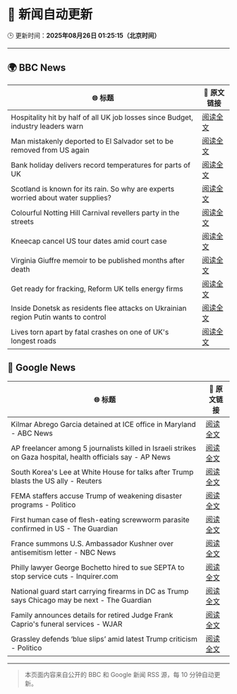 # 🧠 新闻自动更新

🕒 更新时间：**2025年08月26日 01:25:15（北京时间）**

---

## 🌍 BBC News

| 🌐 标题 | 🔗 原文链接 |
|--------|-------------|
| Hospitality hit by half of all UK job losses since Budget, industry leaders warn | [阅读全文](https://www.bbc.com/news/articles/c05ey2ypp92o?at_medium=RSS&at_campaign=rss) |
| Man mistakenly deported to El Salvador set to be removed from US again | [阅读全文](https://www.bbc.com/news/articles/c04ryk6ed5lo?at_medium=RSS&at_campaign=rss) |
| Bank holiday delivers record temperatures for parts of UK | [阅读全文](https://www.bbc.com/news/articles/cj6yp0j7znxo?at_medium=RSS&at_campaign=rss) |
| Scotland is known for its rain. So why are experts worried about water supplies? | [阅读全文](https://www.bbc.com/news/articles/c0qly7g9pepo?at_medium=RSS&at_campaign=rss) |
| Colourful Notting Hill Carnival revellers party in the streets | [阅读全文](https://www.bbc.com/news/articles/c4gjyyd2320o?at_medium=RSS&at_campaign=rss) |
| Kneecap cancel US tour dates amid court case | [阅读全文](https://www.bbc.com/news/articles/c99m2zne0y9o?at_medium=RSS&at_campaign=rss) |
| Virginia Giuffre memoir to be published months after death | [阅读全文](https://www.bbc.com/news/articles/c2djy7048pdo?at_medium=RSS&at_campaign=rss) |
| Get ready for fracking, Reform UK tells energy firms | [阅读全文](https://www.bbc.com/news/articles/c74172wlezwo?at_medium=RSS&at_campaign=rss) |
| Inside Donetsk as residents flee attacks on Ukrainian region Putin wants to control | [阅读全文](https://www.bbc.com/news/articles/c209yn1ygz6o?at_medium=RSS&at_campaign=rss) |
| Lives torn apart by fatal crashes on one of UK's longest roads | [阅读全文](https://www.bbc.com/news/articles/c70xn6pnx0go?at_medium=RSS&at_campaign=rss) |

## 📰 Google News

| 🌐 标题 | 🔗 原文链接 |
|--------|-------------|
| Kilmar Abrego Garcia detained at ICE office in Maryland - ABC News | [阅读全文](https://news.google.com/rss/articles/CBMipgFBVV95cUxPYWdhNzRKNWRvSW5KTVlVb2JqMXRoTklYSE5zaVYxZDdldGJILV94YzFtQWFWRllNSVlUS2JmU25RTG9uZnRWN1FKVWNNR29CblZfUzVmaVlsS011dXRXYWZuM1l0WmlNbFN2UExtekZyRHNCdVZ3ZGJnZFFkckJoc2hybFZzS3J2LXZxQ3M5eGpwZ3ZkRlcwSnlCb0haOW1CSldlMXN30gGrAUFVX3lxTE5tSDV6VHV1bVFmWGE2dF9JUmRhTkVFa0tZNzNSRlEtalhKcVdJTzJUMWFaX3NtTHBmMVdNNFR4RUN6SmxRZ3dOankwOG0zWjlydGhXb1ZQTFJlYWo0X0FJMzRfblZ1bUNGYUdWYkRCVmd3OU0zMjhibHVnSFJReWY4WEhrcTNoWHZrSy10a2d4ZFNHN1FsWHpTUVhTU0NOUVVMbHZYZC1rOGRLaw?oc=5) |
| AP freelancer among 5 journalists killed in Israeli strikes on Gaza hospital, health officials say - AP News | [阅读全文](https://news.google.com/rss/articles/CBMinAFBVV95cUxNTDNRUGFPdmxPclVMZW5GU2l4YUJSZXBuckF2TEU2VkFBVjQyOWg2SmR6aC1sU0RvWG10a2h1QnU3cUdDVlFta3EtcTJqSmt5R2J6dUs1R1IyRXVTOFBrN1J0bEtCUWZUOE1pZS1kVzhDRzc2OUEyeElyR0poNmV2NWdNdEFtNnJpZVBGeEVDVV9pY2lIcVYyc0UtZkU?oc=5) |
| South Korea's Lee at White House for talks after Trump blasts the US ally - Reuters | [阅读全文](https://news.google.com/rss/articles/CBMirgFBVV95cUxOSHV4WkpuUEZ2RFNYXy1RczFMYkVNVnBrTnVXSW1zNkcwQkJ0MFhmeGs1alJWSzVDOUpaQ1dQX2ZTVkE1bXdvY0NvQ0swb2NuTkc3M0FRUno4NHZILW5TczdycVpfY2JVb2xJcW1ua0lob2ZEaU50ZDFidUpwOEdIQzdiM0xJREYtUUF4Rk9kdHRuTllRSHpMOTdSbkw1dTFRYnpnZy1PRTdzdXBfa3c?oc=5) |
| FEMA staffers accuse Trump of weakening disaster programs - Politico | [阅读全文](https://news.google.com/rss/articles/CBMilgFBVV95cUxOQXk4NnlKS1AwdkJoVUx4U256cGJoN25LblQ3ejhIUFY4NWthRW43MVhOTXZlY1BFYVlja3gxa1h2R3JPUGxpb2VnOHF5dW9HdXdKSnFCcndkczFsUEV4MXlpdGpXRnJBc0ZIbGowWmJyeEpSTUEwOGNqVVRwT01ybE1NQ0toakhhbzhqMEcwY3l3RzdfdUE?oc=5) |
| First human case of flesh-eating screwworm parasite confirmed in US - The Guardian | [阅读全文](https://news.google.com/rss/articles/CBMingFBVV95cUxPOVg2ek5COHVFVjBEajd1SzZkekVBLUhqOXdtN1VVSE9jUkRUMjFHbW0xSV9JNE5wd2d3Q2dwaEdtOFBRRXhKVG9JenI3S2xHa01SYXdaV1JNSm8wbWJ2dkk0MEpSOEFZRTF1QUJfSzNzdVc0QkN6NzhGUTQ5SkU4a3V6Zk9YM0Z3SDdaZ0gzX1Buby1VR001LUVycTRmZw?oc=5) |
| France summons U.S. Ambassador Kushner over antisemitism letter - NBC News | [阅读全文](https://news.google.com/rss/articles/CBMipwFBVV95cUxNM183dEJIZEc1X0VwWDlIcmV0Z0hCY2tsUW5EUDdIeUtVMmwyZnpDdXJmZXM5OWpobDRQekhHVlM5Yk10ZTliY1J1MFRRZUFVbTNVc1E3cFFRRjgtWXUwbnpkY0dnM1luWEt1WXFqMFhmNk1fWGhOa2EydnNGamRtaE9mLURWM3k5UVhBLUhZaEd0MHdOY1dPZUV4ck4tN1RjTDlRa1NvTdIBVkFVX3lxTFBuSG4zbzVCdGRsa2lsR3VFcENVcldYLWoxTW1lQ2U2Uk1WakJNSnlkTXl4RlRybnI4Sk56a0phNm9TdURVOS1XZDJ1V0xqeWVVdjF6WlJB?oc=5) |
| Philly lawyer George Bochetto hired to sue SEPTA to stop service cuts - Inquirer.com | [阅读全文](https://news.google.com/rss/articles/CBMirgFBVV95cUxOU2JVX212NkwwOEtua19qNmN1WnlhT3FuNHFUQnNTVTdrV0hMZWs4cUh5N3ZweXB0N05hTGk5ZDk1UF9JZ0RmVGFlSkVBOWRaS09jNTEyeDZ5VTlRMi1iYlhxUzNhbEVjMFlZbkZhbkNBclktLVZGLXhoMlJBVmtpbFpIb0gyN0pfNWoxUTBCZ25oWUplNGJSejNPM3VreDRQalV3Y0dJeHI0SjJYMEE?oc=5) |
| National guard start carrying firearms in DC as Trump says Chicago may be next - The Guardian | [阅读全文](https://news.google.com/rss/articles/CBMilAFBVV95cUxOeTFaMU5Qa3JNTlhCb2pINlRPREdFdFdxdVpqak5xWUplaGpIN19haktVWXRnVTlacE1Zd0dXdnpwemtqRXVDbjREWkdLVlB1dEx5eW1sUkQxSnplQ0NWYnk0RlBvLVgxVTNhb3hXa0hEbl9EV3E4SnBTQmJoU3MtMVJaOGtxOHI2Mzc4VG9MN243dFRm?oc=5) |
| Family announces details for retired Judge Frank Caprio's funeral services - WJAR | [阅读全文](https://news.google.com/rss/articles/CBMiuAFBVV95cUxNay0yVFloYS1DMXBaS0xUclo2RF9KQzdwWDFoUnhZbExFekpTOW5tdTNmeEZoLXg2X2ZTbGpRUXZpWWdCcWk1ZzRMZkgzY1o4d2pWNlNiQVp2RFZwZnZuMGItdlRralFaT3JTVVZ4SFEyWl9vRVRXVlg5TFRfamwzay1vby1RaTJ0T3lLLVFmbTM3Y0hMU2k5UDJTUHhVTlI3U3Bhd25odEUtYU5OR2x6VjBvc0l0aGl0?oc=5) |
| Grassley defends ‘blue slips’ amid latest Trump criticism - Politico | [阅读全文](https://news.google.com/rss/articles/CBMijAFBVV95cUxQZ3pGOXBmby1GVGczSTQtTExhTkxnYjJIVDcxQ2pwZ0Vpa0EzVVhWLWJ4TzFwSHY2d0s5Si1yeVBDb3NsdmV3akZsZ2NPQU9IeTdGMmFvcEc0Vk54ZXlSWl8xTl9wRHJGeVVSQkdJenBPcWUwT1J1ZVR1YzV0TU80VTkxLU5pdnc5TDhSXw?oc=5) |

---
> 本页面内容来自公开的 BBC 和 Google 新闻 RSS 源，每 10 分钟自动更新。